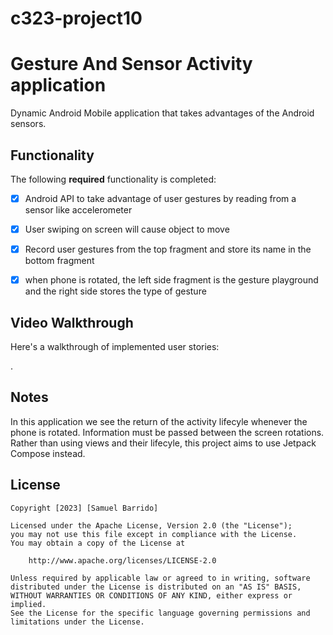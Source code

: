 # c323-project10
# Gesture And Sensor Activity application

Dynamic Android Mobile application that takes advantages of the Android sensors. 

## Functionality 

The following **required** functionality is completed:
 
* [x] Android API to take advantage of user gestures by reading from a sensor like accelerometer
* [x] User swiping on screen will cause object to move
* [x] Record user gestures from the top fragment and store its name in the bottom fragment
* [x] when phone is rotated, the left side fragment is the gesture playground and the right side stores the type of gesture


## Video Walkthrough

Here's a walkthrough of implemented user stories:

![]().

## Notes

In this application we see the return of the activity lifecyle whenever the phone is rotated. Information must be passed between the screen rotations. Rather than using views and their lifecyle, this project aims to use Jetpack Compose instead.

## License

    Copyright [2023] [Samuel Barrido]

    Licensed under the Apache License, Version 2.0 (the "License");
    you may not use this file except in compliance with the License.
    You may obtain a copy of the License at

        http://www.apache.org/licenses/LICENSE-2.0

    Unless required by applicable law or agreed to in writing, software
    distributed under the License is distributed on an "AS IS" BASIS,
    WITHOUT WARRANTIES OR CONDITIONS OF ANY KIND, either express or implied.
    See the License for the specific language governing permissions and
    limitations under the License.
